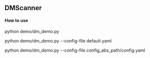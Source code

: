 ## DMScanner

#### How to use
python demo/dm_demo.py

python demo/dm_demo.py --config-file default.yaml

python demo/dm_demo.py --config-file config_abs_path/config.yaml